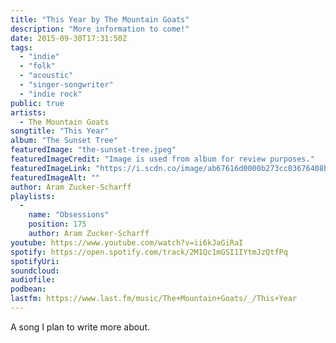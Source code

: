 ```yaml
---
title: "This Year by The Mountain Goats"
description: "More information to come!"
date: 2015-09-30T17:31:50Z
tags:
  - "indie"
  - "folk"
  - "acoustic"
  - "singer-songwriter"
  - "indie rock"
public: true
artists:
  - The Mountain Goats
songtitle: "This Year"
album: "The Sunset Tree"
featuredImage: "the-sunset-tree.jpeg"
featuredImageCredit: "Image is used from album for review purposes."
featuredImageLink: "https://i.scdn.co/image/ab67616d0000b273cc03676408b5f18e4526fd02"
featuredImageAlt: ""
author: Aram Zucker-Scharff
playlists:
  -
    name: "Obsessions"
    position: 175
    author: Aram Zucker-Scharff
youtube: https://www.youtube.com/watch?v=ii6kJaGiRaI
spotify: https://open.spotify.com/track/2M1Qc1mGSI1IYtmJzQtfPq
spotifyUri: 
soundcloud:
audiofile:
podbean:
lastfm: https://www.last.fm/music/The+Mountain+Goats/_/This+Year
---
```


A song I plan to write more about.
		